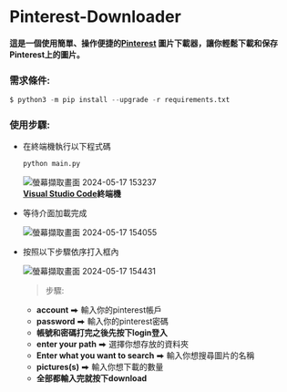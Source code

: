 # Pinterest-Downloader
**這是一個使用簡單、操作便捷的[Pinterest](https://www.pinterest.co.kr) 圖片下載器，讓你輕鬆下載和保存Pinterest上的圖片。**
### 需求條件:
   ```py
   $ python3 -m pip install --upgrade -r requirements.txt   
   ```
### 使用步驟:
- 在終端機執行以下程式碼
  ```py
  python main.py
  ```
  ![螢幕擷取畫面 2024-05-17 153237](https://github.com/cjenf/Pinterest-Downloader/assets/105590093/61baae4e-aab3-48a9-9706-77050135b6a1)<br>
  **[Visual Studio Code](https://code.visualstudio.com)終端機**
- 等待介面加載完成
  
  ![螢幕擷取畫面 2024-05-17 154055](https://github.com/cjenf/Pinterest-Downloader/assets/105590093/337a35a2-32c1-4853-a874-af9954b81a72)
  
- 按照以下步驟依序打入框內
  
  ![螢幕擷取畫面 2024-05-17 154431](https://github.com/cjenf/Pinterest-Downloader/assets/105590093/12713904-89c1-46a4-8031-c3bb80797700)
  > 步驟:
     - __account__ ⮕ 輸入你的pinterest帳戶<br>
     - __password__ ⮕ 輸入你的pinterest密碼<br>
     - **帳號和密碼打完之後先按下login登入**<br>
     - __enter your path__ ⮕ 選擇你想存放的資料夾<br>
     - __Enter what you want to search__ ⮕ 輸入你想搜尋圖片的名稱<br>
     - __pictures(s)__ ⮕ 輸入你想下載的數量<br>
     - **全部都輸入完就按下download**<br>
   
